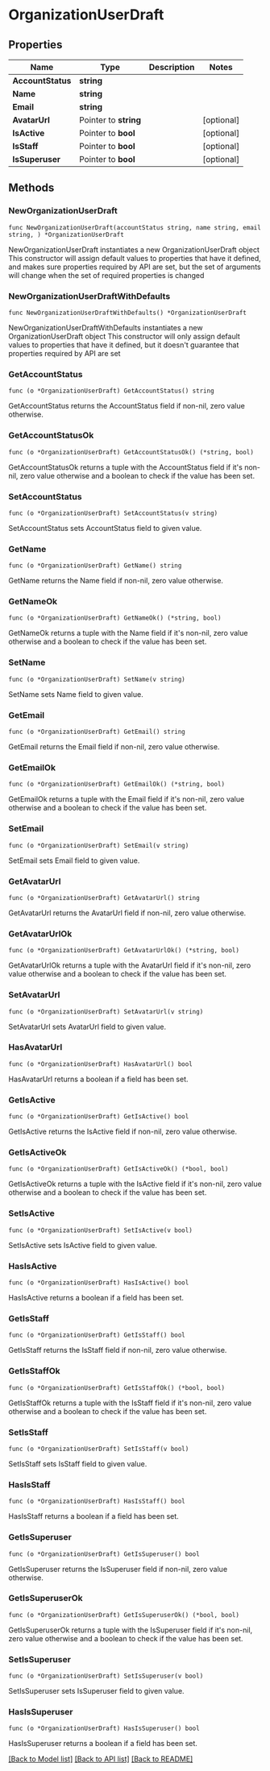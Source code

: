 # OrganizationUserDraft

## Properties

Name | Type | Description | Notes
------------ | ------------- | ------------- | -------------
**AccountStatus** | **string** |  | 
**Name** | **string** |  | 
**Email** | **string** |  | 
**AvatarUrl** | Pointer to **string** |  | [optional] 
**IsActive** | Pointer to **bool** |  | [optional] 
**IsStaff** | Pointer to **bool** |  | [optional] 
**IsSuperuser** | Pointer to **bool** |  | [optional] 

## Methods

### NewOrganizationUserDraft

`func NewOrganizationUserDraft(accountStatus string, name string, email string, ) *OrganizationUserDraft`

NewOrganizationUserDraft instantiates a new OrganizationUserDraft object
This constructor will assign default values to properties that have it defined,
and makes sure properties required by API are set, but the set of arguments
will change when the set of required properties is changed

### NewOrganizationUserDraftWithDefaults

`func NewOrganizationUserDraftWithDefaults() *OrganizationUserDraft`

NewOrganizationUserDraftWithDefaults instantiates a new OrganizationUserDraft object
This constructor will only assign default values to properties that have it defined,
but it doesn't guarantee that properties required by API are set

### GetAccountStatus

`func (o *OrganizationUserDraft) GetAccountStatus() string`

GetAccountStatus returns the AccountStatus field if non-nil, zero value otherwise.

### GetAccountStatusOk

`func (o *OrganizationUserDraft) GetAccountStatusOk() (*string, bool)`

GetAccountStatusOk returns a tuple with the AccountStatus field if it's non-nil, zero value otherwise
and a boolean to check if the value has been set.

### SetAccountStatus

`func (o *OrganizationUserDraft) SetAccountStatus(v string)`

SetAccountStatus sets AccountStatus field to given value.


### GetName

`func (o *OrganizationUserDraft) GetName() string`

GetName returns the Name field if non-nil, zero value otherwise.

### GetNameOk

`func (o *OrganizationUserDraft) GetNameOk() (*string, bool)`

GetNameOk returns a tuple with the Name field if it's non-nil, zero value otherwise
and a boolean to check if the value has been set.

### SetName

`func (o *OrganizationUserDraft) SetName(v string)`

SetName sets Name field to given value.


### GetEmail

`func (o *OrganizationUserDraft) GetEmail() string`

GetEmail returns the Email field if non-nil, zero value otherwise.

### GetEmailOk

`func (o *OrganizationUserDraft) GetEmailOk() (*string, bool)`

GetEmailOk returns a tuple with the Email field if it's non-nil, zero value otherwise
and a boolean to check if the value has been set.

### SetEmail

`func (o *OrganizationUserDraft) SetEmail(v string)`

SetEmail sets Email field to given value.


### GetAvatarUrl

`func (o *OrganizationUserDraft) GetAvatarUrl() string`

GetAvatarUrl returns the AvatarUrl field if non-nil, zero value otherwise.

### GetAvatarUrlOk

`func (o *OrganizationUserDraft) GetAvatarUrlOk() (*string, bool)`

GetAvatarUrlOk returns a tuple with the AvatarUrl field if it's non-nil, zero value otherwise
and a boolean to check if the value has been set.

### SetAvatarUrl

`func (o *OrganizationUserDraft) SetAvatarUrl(v string)`

SetAvatarUrl sets AvatarUrl field to given value.

### HasAvatarUrl

`func (o *OrganizationUserDraft) HasAvatarUrl() bool`

HasAvatarUrl returns a boolean if a field has been set.

### GetIsActive

`func (o *OrganizationUserDraft) GetIsActive() bool`

GetIsActive returns the IsActive field if non-nil, zero value otherwise.

### GetIsActiveOk

`func (o *OrganizationUserDraft) GetIsActiveOk() (*bool, bool)`

GetIsActiveOk returns a tuple with the IsActive field if it's non-nil, zero value otherwise
and a boolean to check if the value has been set.

### SetIsActive

`func (o *OrganizationUserDraft) SetIsActive(v bool)`

SetIsActive sets IsActive field to given value.

### HasIsActive

`func (o *OrganizationUserDraft) HasIsActive() bool`

HasIsActive returns a boolean if a field has been set.

### GetIsStaff

`func (o *OrganizationUserDraft) GetIsStaff() bool`

GetIsStaff returns the IsStaff field if non-nil, zero value otherwise.

### GetIsStaffOk

`func (o *OrganizationUserDraft) GetIsStaffOk() (*bool, bool)`

GetIsStaffOk returns a tuple with the IsStaff field if it's non-nil, zero value otherwise
and a boolean to check if the value has been set.

### SetIsStaff

`func (o *OrganizationUserDraft) SetIsStaff(v bool)`

SetIsStaff sets IsStaff field to given value.

### HasIsStaff

`func (o *OrganizationUserDraft) HasIsStaff() bool`

HasIsStaff returns a boolean if a field has been set.

### GetIsSuperuser

`func (o *OrganizationUserDraft) GetIsSuperuser() bool`

GetIsSuperuser returns the IsSuperuser field if non-nil, zero value otherwise.

### GetIsSuperuserOk

`func (o *OrganizationUserDraft) GetIsSuperuserOk() (*bool, bool)`

GetIsSuperuserOk returns a tuple with the IsSuperuser field if it's non-nil, zero value otherwise
and a boolean to check if the value has been set.

### SetIsSuperuser

`func (o *OrganizationUserDraft) SetIsSuperuser(v bool)`

SetIsSuperuser sets IsSuperuser field to given value.

### HasIsSuperuser

`func (o *OrganizationUserDraft) HasIsSuperuser() bool`

HasIsSuperuser returns a boolean if a field has been set.


[[Back to Model list]](../README.md#documentation-for-models) [[Back to API list]](../README.md#documentation-for-api-endpoints) [[Back to README]](../README.md)



